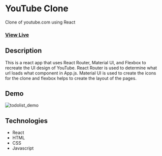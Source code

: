 # YouTube Clone 

Clone of youtube.com using React

### [View Live]( https://gregorybork.github.io/react_covid19_tracker/)

## Description

This is a react app that uses React Router, Material UI, and Flexbox to recreate the UI design of YouTube. React Router is used to determine what url loads what component in App.js. Material UI is used to create the icons for the clone and flexbox helps to create the layout of the pages.

## Demo

![todolist_demo](https://user-images.githubusercontent.com/46305741/96386549-a2b8ad80-1150-11eb-8895-2c8fcf53de1c.gif)



## Technologies

- React
- HTML
- CSS
- Javascript
